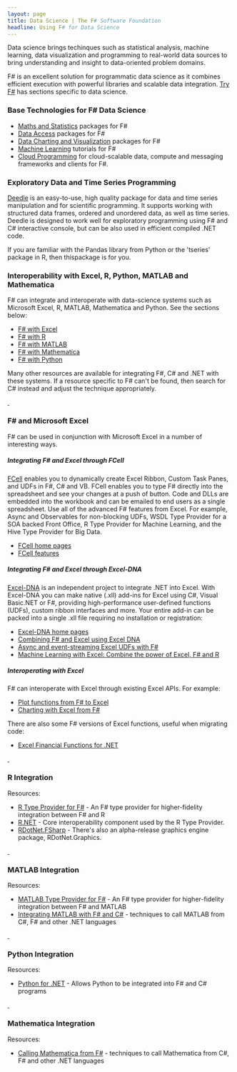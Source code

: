 ```yaml
---
layout: page
title: Data Science | The F# Software Foundation
headline: Using F# for Data Science
---
```


Data science brings techinques such as statistical analysis, machine learning, data visualization and programming to 
real-world data sources to bring understanding and insight to data-oriented problem domains.

F# is an excellent solution for programmatic data science as it combines efficient execution
with powerful libraries and scalable data integration. [Try F#](http://tryfsharp.org/learn) has sections specific to data science. 

### Base Technologies for F# Data Science

* [Maths and Statistics](/math) packages for F#
* [Data Access](/data-access) packages for F#
* [Data Charting and Visualization](/data-visualization) packages for F#
* [Machine Learning](/machine-learning) tutorials for F#
* [Cloud Programming](/cloud) for cloud-scalable data, compute and messaging frameworks and clients for F#.


### Exploratory Data and Time Series Programming

[Deedle](http://bluemountaincapital.github.io/Deedle/) is an easy-to-use, high quality package 
for data and time series manipulation and for scientific programming. It supports working with 
structured data frames, ordered and unordered data, as well as time series. Deedle is designed to 
work well for exploratory programming using F# and C# interactive console, but can be also used in 
efficient compiled .NET code. 

If you are familiar with the Pandas library from Python or the 'tseries' package in R, then thispackage is for you.

### Interoperability with Excel, R, Python, MATLAB and Mathematica

F# can integrate and interoperate with data-science systems such as 
Microsoft Excel, R, MATLAB, Mathematica and Python. See the sections below:

* [F# with Excel](#excel-interop)
* [F# with R](#r-interop)
* [F# with MATLAB](#matlab-interop)
* [F# with Mathematica](#mathematica-interop)
* [F# with Python](#python-interop)

Many other resources are available for integrating F#, C# and .NET with these systems. If a resource specific
to F# can't be found, then search for C# instead and adjust the technique appropriately.

<a id="excel-interop" href="#">&nbsp;</a>
### F# and Microsoft Excel 

F# can be used in conjunction with Microsoft Excel in a number of interesting ways.

##### Integrating F# and Excel through FCell

[FCell](http://fcell.io) enables you to dynamically create Excel Ribbon, Custom Task Panes, and UDFs in F#, C# and VB. 
FCell enables you to type F# directly into the spreadsheet and see your changes at a push of button. 
Code and DLLs are embedded into the workbook and can be emailed to end users as a single spreadsheet. 
Use all of the advanced F# features from Excel. For example, Async and Observables for non-blocking UDFs, WSDL Type Provider for a SOA backed Front Office, R Type Provider for Machine Learning, and the Hive Type Provider for Big Data.

 * [FCell home pages](http://fcell.io/)
 * [FCell features](http://fcell.io/tour.html)

##### Integrating F# and Excel through Excel-DNA

[Excel-DNA](http://excel-dna.net/) is an independent project to integrate .NET into Excel. With Excel-DNA you can make native (.xll) add-ins for Excel using C#, Visual Basic.NET or F#, providing high-performance user-defined functions (UDFs), custom ribbon interfaces 
and more. Your entire add-in can be packed into a single .xll file requiring no installation or registration:

 * [Excel-DNA home pages](http://excel-dna.net/)
 * [Combining F# and Excel using Excel DNA](http://blogs.msdn.com/b/fsharpteam/archive/2013/07/16/combining-f-and-excel-using-excel-dna-some-links.aspx)
 * [Async and event-streaming Excel UDFs with F#](http://excel-dna.net/2013/03/26/async-and-event-streaming-excel-udfs-with-f/)
 * [Machine Learning with Excel: Combine the power of Excel, F# and R](http://luajalla.azurewebsites.net/excel-dna-three-stories/)

##### Interoperating with Excel 

F# can interoperate with Excel through existing Excel APIs. For example:

 * [Plot functions from F# to Excel](http://www.clear-lines.com/blog/post/Plot-functions-from-FSharp-to-Excel.aspx)
 * [Charting with Excel from F#](http://bit.ly/GGv8z4)

There are also some F# versions of Excel functions, useful when migrating code:

 * [Excel Financial Functions for .NET](http://archive.msdn.microsoft.com/FinancialFunctions)


<a id="r-interop" href="#">&nbsp;</a>
### R Integration 

Resources:

 * [R Type Provider for F#](http://bluemountaincapital.github.io/FSharpRProvider) - An F# type provider for higher-fidelity integration between F# and R
 * [R.NET](http://rdotnet.codeplex.com) - Core interoperability component used by the R Type Provider.
 * [RDotNet.FSharp](https://www.nuget.org/packages/RDotNet.FSharp) - There's also an alpha-release graphics engine package, RDotNet.Graphics.

<a id="matlab-interop" href="#">&nbsp;</a>
### MATLAB Integration

Resources:

 * [MATLAB Type Provider for F#](http://bayardrock.github.io/Matlab-Type-Provider/) - An F# type provider for higher-fidelity integration between F# and MATLAB
 * [Integrating MATLAB with F# and C#](http://www.mathworks.com/matlabcentral/fileexchange/12987) - techniques to call MATLAB from C#, F# and other .NET languages

<a id="python-interop" href="#">&nbsp;</a>
### Python Integration

Resources:

 * [Python for .NET](http://pythonnet.sourceforge.net/readme.html) - Allows Python to be integrated into F# and C# programs

<a id="mathematica-interop" href="#">&nbsp;</a>
### Mathematica Integration

Resources:

 * [Calling Mathematica from F#](http://reference.wolfram.com/mathematica/NETLink/tutorial/CallingMathematicaFromNET.html) - techniques to call Mathematica from C#, F# and other .NET languages

